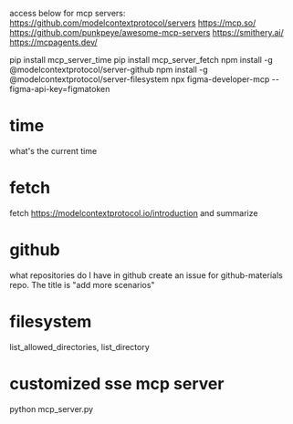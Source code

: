access below for mcp servers:
https://github.com/modelcontextprotocol/servers
https://mcp.so/
https://github.com/punkpeye/awesome-mcp-servers
https://smithery.ai/
https://mcpagents.dev/


pip install mcp_server_time
pip install mcp_server_fetch
npm install -g @modelcontextprotocol/server-github
npm install -g @modelcontextprotocol/server-filesystem
npx figma-developer-mcp --figma-api-key=figmatoken

# time
what's the current time

# fetch
fetch https://modelcontextprotocol.io/introduction and summarize

# github
what repositories do I have in github
create an issue for github-materials repo. The title is "add more scenarios"

# filesystem
list_allowed_directories, list_directory

# customized sse mcp server
python mcp_server.py


